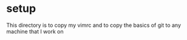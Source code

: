 # setup
This directory is to copy my vimrc and to copy the basics of git to any machine that I work on

